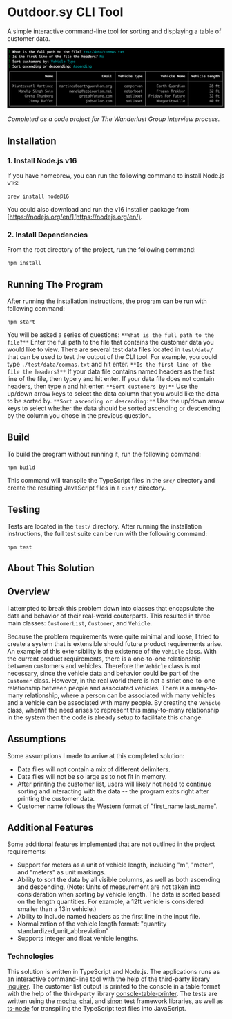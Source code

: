 # Outdoor.sy CLI Tool

A simple interactive command-line tool for sorting and displaying a table of
customer data.

![Command-Line Tool Screenshot](./screenshot.png)

_Completed as a code project for The Wanderlust Group interview process._


## Installation

### 1. Install Node.js v16

If you have homebrew, you can run the following command to install Node.js v16:
```
brew install node@16
```

You could also download and run the v16 installer package from [https://nodejs.org/en/](https://nodejs.org/en/).

### 2. Install Dependencies

From the root directory of the project, run the following command:
```
npm install
```


## Running The Program

After running the installation instructions, the program can be run with
following command:
```
npm start
```

You will be asked a series of questions:
`**What is the full path to the file?**`
  Enter the full path to the file that contains the customer data you would
  like to view. There are several test data files located in `test/data/` that
  can be used to test the output of the CLI tool. For example, you could type
  `./test/data/commas.txt` and hit enter.
`**Is the first line of the file the headers?**`
  If your data file contains named headers as the first line of the file,
  then type `y` and hit enter. If your data file does not contain headers, then
  type `n` and hit enter.
`**Sort customers by:**`
  Use the up/down arrow keys to select the data column that you would like
  the data to be sorted by.
`**Sort ascending or descending:**`
  Use the up/down arrow keys to select whether the data should be sorted
  ascending or descending by the column you chose in the previous question.


## Build

To build the program without running it, run the following command:
```
npm build
```

This command will transpile the TypeScript files in the `src/` directory and
create the resulting JavaScript files in a `dist/` directory.


## Testing

Tests are located in the `test/` directory. After running the installation
instructions, the full test suite can be run with the following command:
```
npm test
```


## About This Solution

## Overview

I attempted to break this problem down into classes that encapsulate the data
and behavior of their real-world couterparts. This resulted in three main
classes: `CustomerList`, `Customer`, and `Vehicle`.

Because the problem requirements were quite minimal and loose, I tried to
create a system that is extensible should future product requirements arise.
An example of this extensibility is the existence of the `Vehicle` class. With
the current product requirements, there is a one-to-one relationship between
customers and vehicles. Therefore the `Vehicle` class is not necessary, since
the vehicle data and behavior could be part of the `Customer` class. However,
in the real world there is not a strict one-to-one relationship between people
and associated vehicles. There is a many-to-many relationship, where a person
can be associated with many vehicles and a vehicle can be associated with many
people. By creating the `Vehicle` class, when/if the need arises to represent
this many-to-many relationship in the system then the code is already setup
to facilitate this change.

## Assumptions

Some assumptions I made to arrive at this completed solution:
- Data files will not contain a mix of different delimiters.
- Data files will not be so large as to not fit in memory.
- After printing the customer list, users will likely not need to continue
sorting and interacting with the data -- the program exits right after printing
the customer data.
- Customer name follows the Western format of "first_name last_name".

## Additional Features

Some additional features implemented that are not outlined in the project
requirements:
- Support for meters as a unit of vehicle length, including "m", "meter", and
"meters" as unit markings.
- Ability to sort the data by all visible columns, as well as both ascending
and descending. (Note: Units of measurement are not taken into consideration
when sorting by vehicle length. The data is sorted based on the length
quantities. For example, a 12ft vehicle is considered smaller than a 13in
vehicle.)
- Ability to include named headers as the first line in the input file.
- Normalization of the vehicle length format:
"quantity standardized_unit_abbreviation"
- Supports integer and float vehicle lengths.

### Technologies

This solution is written in TypeScript and Node.js. The applications runs as
an interactive command-line tool with the help of the third-party library
[inquirer](https://github.com/SBoudrias/Inquirer.js). The customer list output
is printed to the console in a table format with the help of the third-party
library
[console-table-printer](https://github.com/ayonious/console-table-printer). The
tests are written using the [mocha](https://mochajs.org/),
[chai](https://www.chaijs.com/), and [sinon](https://sinonjs.org/) test
framework libraries, as well as
[ts-node](https://github.com/TypeStrong/ts-node) for transpiling the TypeScript
test files into JavaScript.
